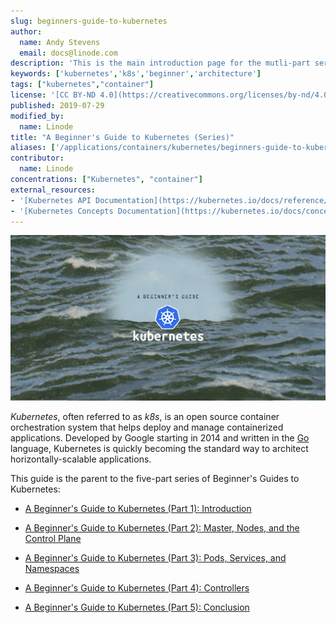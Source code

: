 ```yaml
---
slug: beginners-guide-to-kubernetes
author:
  name: Andy Stevens
  email: docs@linode.com
description: 'This is the main introduction page for the mutli-part series - An Introduction to Kubernetes Concepts and Components.'
keywords: ['kubernetes','k8s','beginner','architecture']
tags: ["kubernetes","container"]
license: '[CC BY-ND 4.0](https://creativecommons.org/licenses/by-nd/4.0)'
published: 2019-07-29
modified_by:
  name: Linode
title: "A Beginner's Guide to Kubernetes (Series)"
aliases: ['/applications/containers/kubernetes/beginners-guide-to-kubernetes/','/applications/containers/beginners-guide-to-kubernetes/','/kubernetes/beginners-guide-to-kubernetes/']
contributor:
  name: Linode
concentrations: ["Kubernetes", "container"]
external_resources:
- '[Kubernetes API Documentation](https://kubernetes.io/docs/reference/generated/kubernetes-api/v1.17/)'
- '[Kubernetes Concepts Documentation](https://kubernetes.io/docs/concepts/)'
---
```


![A Beginner's Guide to Kubernetes](beginners-guide-to-kubernetes.png "A Beginner's Guide to Kubernetes")

*Kubernetes*, often referred to as *k8s*, is an open source container orchestration system that helps deploy and manage containerized applications. Developed by Google starting in 2014 and written in the [Go](http://golang.org) language, Kubernetes is quickly becoming the standard way to architect horizontally-scalable applications.

This guide is the parent to the five-part series of Beginner's Guides to Kubernetes:

 - [A Beginner's Guide to Kubernetes (Part 1): Introduction](/docs/kubernetes/beginners-guide-to-kubernetes-part-1-introduction/)

 - [A Beginner's Guide to Kubernetes (Part 2): Master, Nodes, and the Control Plane](/docs/kubernetes/beginners-guide-to-kubernetes-part-2-master-nodes-control-plane/)

 - [A Beginner's Guide to Kubernetes (Part 3): Pods, Services, and Namespaces](/docs/kubernetes/beginners-guide-to-kubernetes-part-3-objects/)

 - [A Beginner's Guide to Kubernetes (Part 4): Controllers](/docs/kubernetes/beginners-guide-to-kubernetes-part-4-controllers/)

 - [A Beginner's Guide to Kubernetes (Part 5): Conclusion](/docs/kubernetes/beginners-guide-to-kubernetes-part-5-conclusion/)
